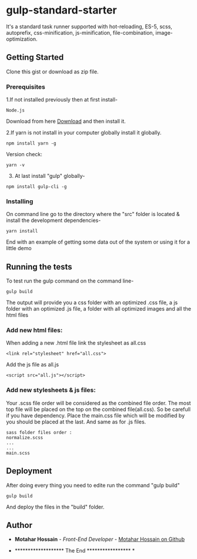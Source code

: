 # gulp-standard-starter

It's a standard task runner supported with 
hot-reloading, 
ES-5, 
scss, 
autoprefix, 
css-minification, 
js-minification, 
file-combination, 
image-optimization.

## Getting Started

Clone this gist or download as zip file.

### Prerequisites

1.If not installed previously then at first install- 
```
Node.js
```
Download from here [Download](https://nodejs.org/en/) and then install it.

2.If yarn is not install in your computer globally install it globally.

```
npm install yarn -g
```
Version check:
```
yarn -v
```
3. At last install "gulp" globally-

```
npm install gulp-cli -g
```
### Installing

On command line go to the directory where the "src" folder is located & install the development dependencies-

```
yarn install
```

End with an example of getting some data out of the system or using it for a little demo

## Running the tests

To test run the gulp command on the command line-

```
gulp build
```
The output will provide you a css folder with an optimized .css file, a js folder with an optimized .js file, a folder with all optimized images and all the html files

### Add new html files:

When adding a new .html file link the stylesheet as all.css

```
<link rel="stylesheet" href="all.css">
```

Add the js file as all.js

```
<script src="all.js"></script>
```

### Add new stylesheets & js files:

Your .scss file order will be considered as the combined file order. The most top file will be placed on the top on the combined file(all.css). So be carefull if you have dependency. Place the main.css file which will be modified by you should be placed at the last. And same as for .js files.

```
sass folder files order :
normalize.scss
...
...
main.scss

```

## Deployment

After doing every thing you need to edite run the command "gulp build" 

```
gulp build
```
And deploy the files in the "build" folder.

## Author

* **Motahar Hossain** - *Front-End Developer* - [Motahar Hossain on Github](https://github.com/techadjuvant)


* ******************* The End ***************** *

